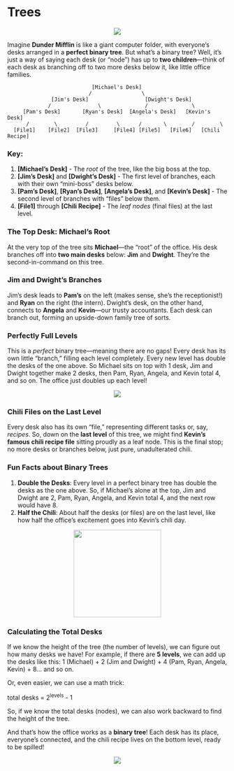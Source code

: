 # Trees

<p align="center">
<img src="https://media1.giphy.com/media/v1.Y2lkPTc5MGI3NjExNnA1cHY3N3lpbmFzYnpwN2N0eDQ0bDVoMGx0dGVzejN2NGcwbmd3MyZlcD12MV9pbnRlcm5hbF9naWZfYnlfaWQmY3Q9Zw/QIlBpCE1oWsgxJ23oW/giphy.webp">
</p>

Imagine **Dunder Mifflin** is like a giant computer folder, with everyone’s desks arranged in a **perfect binary tree**. But what’s a binary tree? Well, it’s just a way of saying each desk (or “node”) has up to **two children**—think of each desk as branching off to two more desks below it, like little office families.

```plaintext
                           [Michael's Desk]
                          /                \
              [Jim's Desk]                  [Dwight's Desk]
             /               \              /              \
     [Pam's Desk]       [Ryan's Desk]  [Angela's Desk]   [Kevin's Desk]
      /        \         /         \      /       \        /        \
  [File1]    [File2]  [File3]     [File4] [File5]   [File6]   [Chili Recipe]
```

### Key:

1. **[Michael’s Desk]** - The _root_ of the tree, like the big boss at the top.
2. **[Jim’s Desk]** and **[Dwight’s Desk]** - The first level of branches, each with their own “mini-boss” desks below.
3. **[Pam’s Desk]**, **[Ryan’s Desk]**, **[Angela’s Desk]**, and **[Kevin’s Desk]** - The second level of branches with “files” below them.
4. **[File1]** through **[Chili Recipe]** - The _leaf nodes_ (final files) at the last level.

### The Top Desk: Michael’s Root

At the very top of the tree sits **Michael**—the “root” of the office. His desk branches off into **two main desks** below: **Jim** and **Dwight**. They’re the second-in-command on this tree.

### Jim and Dwight’s Branches

Jim’s desk leads to **Pam’s** on the left (makes sense, she’s the receptionist!) and **Ryan** on the right (the intern). Dwight’s desk, on the other hand, connects to **Angela** and **Kevin**—our trusty accountants. Each desk can branch out, forming an upside-down family tree of sorts.

### Perfectly Full Levels

This is a _perfect_ binary tree—meaning there are no gaps! Every desk has its own little “branch,” filling each level completely. Every new level has double the desks of the one above. So Michael sits on top with 1 desk, Jim and Dwight together make 2 desks, then Pam, Ryan, Angela, and Kevin total 4, and so on. The office just doubles up each level!

<p align = "center">
<img src= "https://media0.giphy.com/media/v1.Y2lkPTc5MGI3NjExc2F6ZDU4MTBpcXRxMDdsNXh0OTVxZmY4NTJocnl5ZWRyMGkzbHQxNCZlcD12MV9pbnRlcm5hbF9naWZfYnlfaWQmY3Q9Zw/R40iFCgNSpknrixgmv/giphy.webp">
</p>

### Chili Files on the Last Level

Every desk also has its own “file,” representing different tasks or, say, _recipes_. So, down on the **last level** of this tree, we might find **Kevin’s famous chili recipe file** sitting proudly as a leaf node. This is the final stop; no more desks or branches below, just pure, unadulterated chili.

### Fun Facts about Binary Trees

1. **Double the Desks**: Every level in a perfect binary tree has double the desks as the one above. So, if Michael’s alone at the top, Jim and Dwight are 2, Pam, Ryan, Angela, and Kevin total 4, and the next row would have 8.
2. **Half the Chili**: About half the desks (or files) are on the last level, like how half the office’s excitement goes into Kevin’s chili day.

<p align="center">
<img src="https://media3.giphy.com/media/v1.Y2lkPTc5MGI3NjExNm5pcm82eTV1ejF1czhob3h4ZGhxbHIwM3hidHd2NXA4Z2Q1MDd6NyZlcD12MV9pbnRlcm5hbF9naWZfYnlfaWQmY3Q9Zw/SZQBPO4NqHkh6wmdXk/giphy.webp" width="200">
</p>

### Calculating the Total Desks

If we know the height of the tree (the number of levels), we can figure out how many desks we have! For example, if there are **5 levels**, we can add up the desks like this: 1 (Michael) + 2 (Jim and Dwight) + 4 (Pam, Ryan, Angela, Kevin) + 8... and so on.

Or, even easier, we can use a math trick:

total desks = 2<sup>levels</sup> - 1

So, if we know the total desks (nodes), we can also work backward to find the height of the tree.

And that’s how the office works as a **binary tree**! Each desk has its place, everyone’s connected, and the chili recipe lives on the bottom level, ready to be spilled!

<p align="center">
<img src="https://media3.giphy.com/media/v1.Y2lkPTc5MGI3NjExYXRoZDBvbTFreG1iMGJtdjR0NXlwc3hzbnFibTR0d3FiY2VrMG8zYyZlcD12MV9pbnRlcm5hbF9naWZfYnlfaWQmY3Q9Zw/jYEBdVARBGPXa/giphy.webp">
</p>
